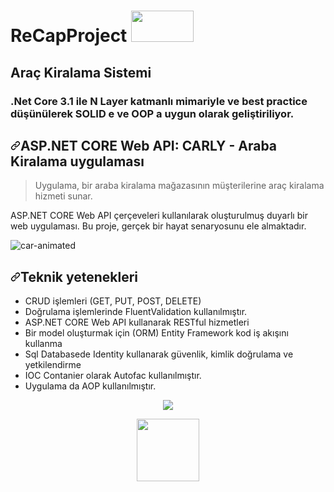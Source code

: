 # ReCapProject <img src="https://user-images.githubusercontent.com/36550960/108407991-2da7d280-722d-11eb-9bde-c2789d9dba8f.gif?raw=true"  width="100" height="50  image"/> 
## Araç Kiralama Sistemi 
### .Net Core 3.1 ile N Layer katmanlı mimariyle ve best practice düşünülerek SOLID e ve  OOP a uygun  olarak geliştiriliyor. 

  



<div class="Box-body px-5 pb-5">
        <article class="markdown-body entry-content container-lg" itemprop="text"><h1><a id="user-content-aspnet-mvc-aspnet-web-api-carly---car-rental-application" class="anchor" aria-hidden="true" href="#aspnet-mvc-aspnet-web-api-carly---car-rental-application"><svg class="octicon octicon-link" viewBox="0 0 16 16" version="1.1" width="16" height="16" aria-hidden="true"><path fill-rule="evenodd" d="M7.775 3.275a.75.75 0 001.06 1.06l1.25-1.25a2 2 0 112.83 2.83l-2.5 2.5a2 2 0 01-2.83 0 .75.75 0 00-1.06 1.06 3.5 3.5 0 004.95 0l2.5-2.5a3.5 3.5 0 00-4.95-4.95l-1.25 1.25zm-4.69 9.64a2 2 0 010-2.83l2.5-2.5a2 2 0 012.83 0 .75.75 0 001.06-1.06 3.5 3.5 0 00-4.95 0l-2.5 2.5a3.5 3.5 0 004.95 4.95l1.25-1.25a.75.75 0 00-1.06-1.06l-1.25 1.25a2 2 0 01-2.83 0z"></path></svg></a><font style="vertical-align: inherit;"><font style="vertical-align: inherit;">ASP.NET CORE Web API: CARLY - Araba Kiralama uygulaması</font></font></h1>
<blockquote>
<p><font style="vertical-align: inherit;"><font style="vertical-align: inherit;">Uygulama, bir araba kiralama mağazasının müşterilerine araç kiralama hizmeti sunar.</font></font></p>
</blockquote>
<p><font style="vertical-align: inherit;"><font style="vertical-align: inherit;">ASP.NET CORE Web API çerçeveleri kullanılarak oluşturulmuş duyarlı bir web uygulaması. </font><font style="vertical-align: inherit;">Bu proje, gerçek bir hayat senaryosunu ele almaktadır.</font></font></p>
          
          
![car-animated](https://user-images.githubusercontent.com/36550960/108408235-7790b880-722d-11eb-9b46-5dbfd1e626d2.gif)
<h2><a id="user-content-techincal-capabilities-demonstrated" class="anchor" aria-hidden="true" href="#techincal-capabilities-demonstrated"><svg class="octicon octicon-link" viewBox="0 0 16 16" version="1.1" width="16" height="16" aria-hidden="true"><path fill-rule="evenodd" d="M7.775 3.275a.75.75 0 001.06 1.06l1.25-1.25a2 2 0 112.83 2.83l-2.5 2.5a2 2 0 01-2.83 0 .75.75 0 00-1.06 1.06 3.5 3.5 0 004.95 0l2.5-2.5a3.5 3.5 0 00-4.95-4.95l-1.25 1.25zm-4.69 9.64a2 2 0 010-2.83l2.5-2.5a2 2 0 012.83 0 .75.75 0 001.06-1.06 3.5 3.5 0 00-4.95 0l-2.5 2.5a3.5 3.5 0 004.95 4.95l1.25-1.25a.75.75 0 00-1.06-1.06l-1.25 1.25a2 2 0 01-2.83 0z"></path></svg></a><font style="vertical-align: inherit;"><font style="vertical-align: inherit;">Teknik yetenekleri</font></font></h2>
<ul>
<li><font style="vertical-align: inherit;"><font style="vertical-align: inherit;">CRUD işlemleri (GET, PUT, POST, DELETE)</font></font></li>
<li><font style="vertical-align: inherit;"><font style="vertical-align: inherit;">Doğrulama işlemlerinde FluentValidation kullanılmıştır.</font></font></li>
<li><font style="vertical-align: inherit;"><font style="vertical-align: inherit;">ASP.NET CORE Web API kullanarak RESTful hizmetleri </font></font></li>
<li><font style="vertical-align: inherit;"><font style="vertical-align: inherit;">Bir model oluşturmak için (ORM) Entity Framework kod iş akışını kullanma</font></font></li>
<li><font style="vertical-align: inherit;"><font style="vertical-align: inherit;">Sql Databasede Identity kullanarak güvenlik, kimlik doğrulama ve yetkilendirme</font></font></li>
<li><font style="vertical-align: inherit;"><font style="vertical-align: inherit;">IOC Contanier olarak Autofac  kullanılmıştır.</font></font></li>
<li><font style="vertical-align: inherit;"><font style="vertical-align: inherit;">Uygulama da AOP kullanılmıştır.</font></font></li>
</ul>

<p align="center">
  <img src="https://user-images.githubusercontent.com/36550960/108408133-562fcc80-722d-11eb-9a19-87189e4ac2ef.gif?raw=true" image"/> 
</p>

</article>
      </div>

<p align="center">
  <img src="https://user-images.githubusercontent.com/36550960/108242951-34174b00-7156-11eb-8d08-851cb10ff56c.gif?raw=true"  width="100" height="100  image"/> 
</p>

